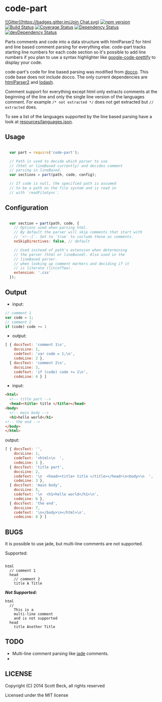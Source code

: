 # code-part
[![Gitter](https://badges.gitter.im/Join Chat.svg)](https://gitter.im/bline/code-part?utm_source=badge&utm_medium=badge&utm_campaign=pr-badge&utm_content=badge)
[![npm version](https://badge.fury.io/js/code-part.svg)](http://badge.fury.io/js/code-part) [![Build Status](https://secure.travis-ci.org/bline/code-part.png?branch=master)](http://travis-ci.org/bline/code-part) [![Coverage Status](https://coveralls.io/repos/bline/code-part/badge.png?branch=master)](https://coveralls.io/r/bline/code-part?branch=master) [![Dependency Status](https://david-dm.org/bline/code-part.svg)](https://david-dm.org/bline/code-part) [![devDependency Status](https://david-dm.org/bline/code-part/dev-status.svg)](https://david-dm.org/bline/code-part#info=devDependencies)

Parts comments and code into a data structure with htmlParser2 for html and
line based comment parsing for everything else. code-part tracks starting line
numbers for each code section so it's possible to add line numbers if you plan
to use a syntax highlighter like
[google-code-prettify](https://code.google.com/p/google-code-prettify/) to
display your code.

code-part's code for line based parsing was modified from
[docco](http://jashkenas.github.io/docco/). This code base does not include
docco. The only current dependencies are
[htmlParser2](https://github.com/fb55/htmlparser2) and
[lodash](https://lodash.com/).

Comment support for everything except html only extracts comments
at the beginning of the line and only the single line version of
the languages comment. For example `/* not extracted */` does not
get extracted but `// extracted` does.

To see a list of the languages supported by the line based parsing
have a look at [resources/languages.json](./resources/languages.json).

## Usage

```javascript

  var part = require('code-part');

  // Path is used to decide which parser to use
  // (html or lineBased currently) and decides comment
  // parsing in lineBased.
  var sections = part(path, code, config);

  // If code is null, the specified path is assumed
  // to be a path on the file system and is read in
  // with `readFileSync`.
```

## Configuration

```javascript

  var section = part(path, code, {
    // Options used when parsing html.
    // By default the parser will skip comments that start with
    // `<!--[`. Set to `true` to include these as comments.
    noSkipDirectives: false, // default

    // Used instead of path's extension when determining
    // the parser (html or lineBased). Also used in the
    // lineBased parser.
    // when looking up comment markers and deciding if it
    // is literate (litcoffee).
    extension: '.css'
  });
```

## Output

* input:

```javascript
// comment 1
var code = 1;
// comment 2
if (code) code += 1
```

* output:

```javascript
[ { docsText: 'comment 1\n',
    docsLine: 1,
    codeText: 'var code = 1;\n',
    codeLine: 2 },
  { docsText: 'comment 2\n',
    docsLine: 3,
    codeText: 'if (code) code += 1\n',
    codeLine: 4 } ]
```

* input:

```html
<html>
  <!-- title part -->
  <head><title> title </title></head>
<body>
  <!-- main body -->
  <h1>hello world</h1>
<!-- the end -->
</body>
</html>
```

output:

```javascript
[ { docsText: '',
    docsLine: 1,
    codeText: '<html>\n  ',
    codeLine: 1 },
  { docsText: 'title part',
    docsLine: 2,
    codeText: '\n  <head><title> title </title></head>\n<body>\n  ',
    codeLine: 3 },
  { docsText: 'main body',
    docsLine: 5,
    codeText: '\n  <h1>hello world</h1>\n',
    codeLine: 6 },
  { docsText: 'the end',
    docsLine: 7,
    codeText: '\n</body>\n</html>\n',
    codeLine: 8 } ]
```
## BUGS

It is possible to use jade, but multi-line comments are not supported.

Supported:

```jade

html
  // comment 1
  head
    // comment 2
    title A Title
```

***Not Supported:***

```
html
  //
    This is a
    multi-line comment
    and is not supported
  head
    title Another Title
```

## TODO

* Multi-line comment parsing like [jade](http://jade-lang.com/) comments.
* 

## LICENSE

Copyright (C) 2014 Scott Beck, all rights reserved

Licensed under the MIT license


